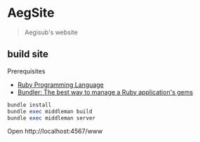 AegSite
=======

> Aegisub's website


## build site

Prerequisites

+ [Ruby Programming Language](https://www.ruby-lang.org/)
+ [Bundler: The best way to manage a Ruby application's gems](https://bundler.io/)


```ruby
bundle install
bundle exec middleman build
bundle exec middleman server
```

Open http://localhost:4567/www
